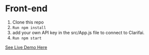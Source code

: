 # Front-end

1. Clone this repo
2. `Run npm install`
3. add your own API key in the src/App.js file to connect to Clarifai.
4. `Run npm start`

[See Live Demo Here](https://hypericy.github.io/face-recognition/)
